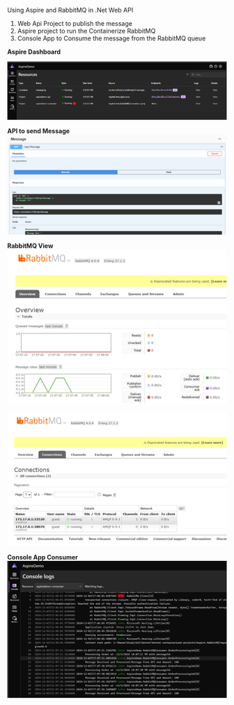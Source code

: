 Using Aspire and RabbitMQ in .Net Web API
1. Web Api Project to publish the message
2. Aspire project to run the Containerize RabbitMQ
3. Console App to Consume the message from the RabbitMQ queue

**Aspire Dashboard**

![alt text](image.png)

**API to send Message**
![alt text](image-1.png)

**RabbitMQ View**
![alt text](image-2.png)

![alt text](image-3.png)

**Console App Consumer**
![alt text](image-4.png)